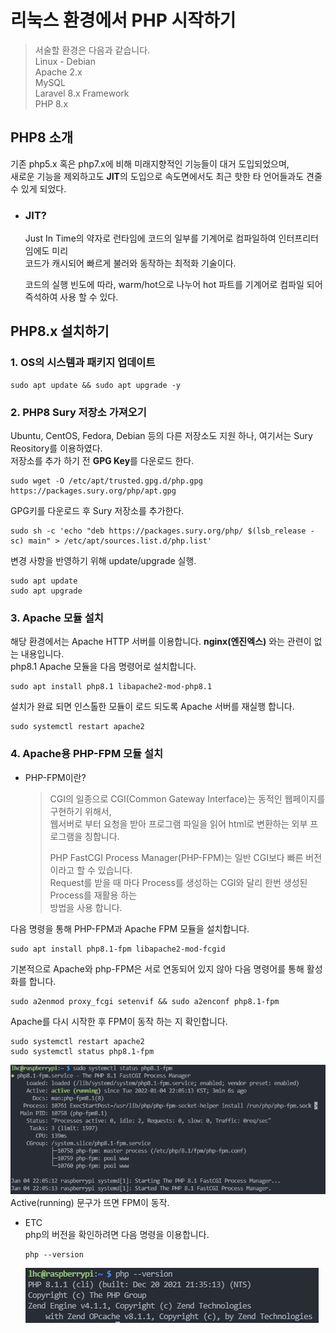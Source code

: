 # 리눅스 환경에서 PHP 시작하기 

> 서술할 환경은 다음과 같습니다.  
> Linux - Debian  
> Apache 2.x  
> MySQL  
> Laravel 8.x Framework  
> PHP 8.x  

## PHP8 소개 <a id="ch_1"></a>
기존 php5.x 혹은 php7.x에 비해 미래지향적인 기능들이 대거 도입되었으며,    
새로운 기능을 제외하고도 **JIT**의 도입으로 속도면에서도 최근 핫한 타 언어들과도 견줄 수 있게 되었다.  

- ### JIT?
    Just In Time의 약자로 런타임에 코드의 일부를 기계어로 컴파일하여 인터프리터임에도 미리  
    코드가 캐시되어 빠르게 불러와 동작하는 최적화 기술이다.

    코드의 실행 빈도에 따라, warm/hot으로 나누어 hot 파트를 기계어로 컴파일 되어 즉석하여 사용 할 수 있다.

## PHP8.x 설치하기
### 1. OS의 시스템과 패키지 업데이트
```shell
sudo apt update && sudo apt upgrade -y
``` 

### 2. PHP8 Sury 저장소 가져오기  
Ubuntu, CentOS, Fedora, Debian 등의 다른 저장소도 지원 하나, 여기서는 Sury Reository를 이용하였다.  
저장소를 추가 하기 전 **GPG Key**를 다운로드 한다.  

```shell
sudo wget -O /etc/apt/trusted.gpg.d/php.gpg https://packages.sury.org/php/apt.gpg
```

GPG키를 다운로드 후 Sury 저장소를 추가한다.

```shell
sudo sh -c 'echo "deb https://packages.sury.org/php/ $(lsb_release -sc) main" > /etc/apt/sources.list.d/php.list'
```

변경 사항을 반영하기 위해 update/upgrade 실행.

```shell
sudo apt update
sudo apt upgrade
``` 

### 3. Apache 모듈 설치
해당 환경에서는 Apache HTTP 서버를 이용합니다. 
**nginx(엔진엑스)** 와는 관련이 없는 내용입니다.  
php8.1 Apache 모듈을 다음 명령어로 설치합니다.

```shell
sudo apt install php8.1 libapache2-mod-php8.1
```

설치가 완료 되면 인스톨한 모듈이 로드 되도록 Apache 서버를 재실행 합니다.
```shell
sudo systemctl restart apache2
```
### 4. Apache용 PHP-FPM 모듈 설치
- PHP-FPM이란?

  >CGI의 일종으로 CGI(Common Gateway Interface)는 동적인 웹페이지를 구현하기 위해서,  
  >웹서버로 부터 요청을 받아 프로그램 파일을 읽어
  >html로 변환하는 외부 프로그램을 칭합니다.  
  >
  >PHP FastCGI Process Manager(PHP-FPM)는 일반 CGI보다 빠른 버전이라고 할 수 있습니다.  
  >Request를 받을 때 마다 Process를 생성하는 CGI와 달리 한번 생성된 Process를 재활용 하는  
  > 방법을 사용 합니다.

다음 명령을 통해 PHP-FPM과 Apache FPM 모듈을 설치합니다.
```shell
sudo apt install php8.1-fpm libapache2-mod-fcgid
```

기본적으로 Apache와 php-FPM은 서로 연동되어 있지 않아 다음 명령어를 통해 활성화를 합니다.
```shell
sudo a2enmod proxy_fcgi setenvif && sudo a2enconf php8.1-fpm
```

Apache를 다시 시작한 후 FPM이 동작 하는 지 확인합니다.
```shell
sudo systemctl restart apache2
sudo systemctl status php8.1-fpm
```
![fpm_status](./Picture/php_fpm_status.PNG)
Active(running) 문구가 뜨면 FPM이 동작.  

* ETC   
    php의 버전을 확인하려면 다음 명령을 이용합니다.
    ```shell
    php --version
    ```

    ![php_version](./Picture/php_version.PNG)  

